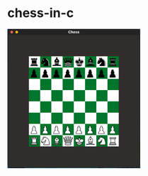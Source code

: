 # chess-in-c


<img src="https://github.com/numlx/chess-in-c/blob/main/Screenshot%20From%202025-09-12%2023-27-05.png" alt="Chess Screenshot" width="300">

